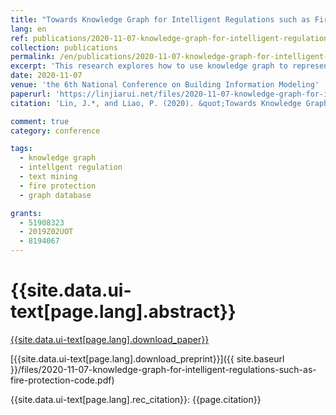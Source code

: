 ```yaml
---
title: "Towards Knowledge Graph for Intelligent Regulations such as Fire Protection Codes"
lang: en
ref: publications/2020-11-07-knowledge-graph-for-intelligent-regulations-such-as-fire-protection-code
collection: publications
permalink: /en/publications/2020-11-07-knowledge-graph-for-intelligent-regulations-such-as-fire-protection-code
excerpt: 'This research explores how to use knowledge graph to represent building regulations such as fire protections codes for intelligent search, collision detection and compliance checking'
date: 2020-11-07
venue: 'the 6th National Conference on Building Information Modeling'
paperurl: 'https://linjiarui.net/files/2020-11-07-knowledge-graph-for-intelligent-regulations-such-as-fire-protection-code.pdf'
citation: 'Lin, J.*, and Liao, P. (2020). &quot;Towards Knowledge Graph for Intelligent Regulations such as Fire Protection Codes&quot; <i>in Proceedings of the 6th National Conference on Building Information Modeling</i>. 74-78. China Architecture&Building Press. Taiyuan, China. (in Chinese)'

comment: true
category: conference

tags: 
  - knowledge graph
  - intellgent regulation
  - text mining
  - fire protection
  - graph database

grants:
  - 51908323
  - 2019Z02UOT
  - 8194067
---
```



{{site.data.ui-text[page.lang].abstract}}
====


[{{site.data.ui-text[page.lang].download_paper}}](https://cnki.net)

[{{site.data.ui-text[page.lang].download_preprint}}]({{ site.baseurl }}/files/2020-11-07-knowledge-graph-for-intelligent-regulations-such-as-fire-protection-code.pdf)

{{site.data.ui-text[page.lang].rec_citation}}: {{page.citation}}